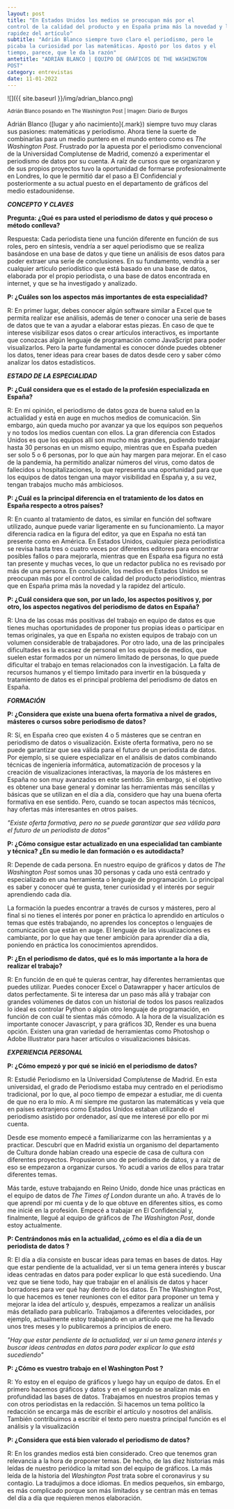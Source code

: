 ```yaml
---
layout: post
title: "En Estados Unidos los medios se preocupan más por el
control de la calidad del producto y en España prima más la novedad y la
rapidez del artículo"
subtitle: "Adrián Blanco siempre tuvo claro el periodismo, pero le
picaba la curiosidad por las matemáticas. Apostó por los datos y el
tiempo, parece, que le da la razón"
antetitle: "ADRIÁN BLANCO | EQUIPO DE GRÁFICOS DE THE WASHINGTON
POST"
category: entrevistas 
date: 11-01-2022
---
```

![]({{ site.baseurl }}/img/adrian_blanco.png)

<sup> Adrián Blanco posando en The Washington Post | Imagen: Diario de
Burgos

Adrián Blanco ([lugar y año nacimiento]{.mark}) siempre tuvo muy claras
sus pasiones: matemáticas y periodismo. Ahora tiene la suerte de
combinarlas para un medio puntero en el mundo entero como es *The
Washington Post*. Frustrado por la apuesta por el periodismo
convencional de la Universidad Complutense de Madrid, comenzó a
experimentar el periodismo de datos por su cuenta. A raíz de cursos que
se organizaron y de sus propios proyectos tuvo la oportunidad de
formarse profesionalmente en Londres, lo que le permitió dar el paso a
El Confidencial y posteriormente a su actual puesto en el departamento
de gráficos del medio estadounidense.

***CONCEPTO Y CLAVES***

**Pregunta: ¿Qué es para usted el periodismo de datos y qué proceso o
método conlleva?**

Respuesta: Cada periodista tiene una función diferente en función de sus
roles, pero en síntesis, vendría a ser aquel periodismo que se realiza
basándose en una base de datos y que tiene un análisis de esos datos
para poder extraer una serie de conclusiones. En su fundamento, vendría
a ser cualquier artículo periodístico que está basado en una base de
datos, elaborada por el propio periodista, o una base de datos
encontrada en internet, y que se ha investigado y analizado.

**P: ¿Cuáles son los aspectos más importantes de esta especialidad?**

R: En primer lugar, debes conocer algún software similar a Excel que te
permita realizar ese análisis, además de tener o conocer una serie de
bases de datos que te van a ayudar a elaborar estas piezas. En caso de
que te interese visibilizar esos datos o crear artículos interactivos,
es importante que conozcas algún lenguaje de programación como
JavaScript para poder visualizarlos. Pero la parte fundamental es
conocer dónde puedes obtener los datos, tener ideas para crear bases de
datos desde cero y saber cómo analizar los datos estadísticos.

***ESTADO DE LA ESPECIALIDAD***

**P: ¿Cuál considera que es el estado de la profesión especializada en
España?**

R: En mi opinión, el periodismo de datos goza de buena salud en la
actualidad y está en auge en muchos medios de comunicación. Sin embargo,
aún queda mucho por avanzar ya que los equipos son pequeños y no todos
los medios cuentan con ellos. La gran diferencia con Estados Unidos es
que los equipos allí son mucho más grandes, pudiendo trabajar hasta 30
personas en un mismo equipo, mientras que en España pueden ser solo 5 o
6 personas, por lo que aún hay margen para mejorar. En el caso de la
pandemia, ha permitido analizar números del virus, como datos de
fallecidos u hospitalizaciones, lo que representa una oportunidad para
que los equipos de datos tengan una mayor visibilidad en España y, a su
vez, tengan trabajos mucho más ambiciosos.

**P: ¿Cuál es la principal diferencia en el tratamiento de los datos en
España respecto a otros países?**

R: En cuanto al tratamiento de datos, es similar en función del software
utilizado, aunque puede variar ligeramente en su funcionamiento. La
mayor diferencia radica en la figura del editor, ya que en España no
está tan presente como en América. En Estados Unidos, cualquier pieza
periodística se revisa hasta tres o cuatro veces por diferentes editores
para encontrar posibles fallos o para mejorarla, mientras que en España
esa figura no está tan presente y muchas veces, lo que un redactor
publica no es revisado por más de una persona. En conclusión, los medios
en Estados Unidos se preocupan más por el control de calidad del
producto periodístico, mientras que en España prima más la novedad y la
rapidez del artículo.

**P: ¿Cuál considera que son, por un lado, los aspectos positivos y, por
otro, los aspectos negativos del periodismo de datos en España?**

R: Una de las cosas más positivas del trabajo en equipo de datos es que
tienes muchas oportunidades de proponer tus propias ideas o participar
en temas originales, ya que en España no existen equipos de trabajo con
un volumen considerable de trabajadores. Por otro lado, una de las
principales dificultades es la escasez de personal en los equipos de
medios, que suelen estar formados por un número limitado de personas, lo
que puede dificultar el trabajo en temas relacionados con la
investigación. La falta de recursos humanos y el tiempo limitado para
invertir en la búsqueda y tratamiento de datos es el principal problema
del periodismo de datos en España.

***FORMACIÓN***

**P: ¿Considera que existe una buena oferta formativa a nivel de grados,
másteres o cursos sobre periodismo de datos?**

R: Sí, en España creo que existen 4 o 5 másteres que se centran en
periodismo de datos o visualización. Existe oferta formativa, pero no se
puede garantizar que sea válida para el futuro de un periodista de
datos. Por ejemplo, si se quiere especializar en el análisis de datos
combinando técnicas de ingeniería informática, automatización de
procesos y la creación de visualizaciones interactivas, la mayoría de
los másteres en España no son muy avanzados en este sentido. Sin
embargo, si el objetivo es obtener una base general y dominar las
herramientas más sencillas y básicas que se utilizan en el día a día,
considero que hay una buena oferta formativa en ese sentido. Pero,
cuando se tocan aspectos más técnicos, hay ofertas más interesantes en
otros países.

*"Existe oferta formativa, pero no se puede garantizar que sea válida
para el futuro de un periodista de datos"*

**P: ¿Cómo consigue estar actualizado en una especialidad tan cambiante
y técnica? ¿En su medio le dan formación o es autodidacta?**

R: Depende de cada persona. En nuestro equipo de gráficos y datos de
*The Washington Post* somos unas 30 personas y cada uno está centrado y
especializado en una herramienta o lenguaje de programación. Lo
principal es saber y conocer qué te gusta, tener curiosidad y el interés
por seguir aprendiendo cada día.

La formación la puedes encontrar a través de cursos y másteres, pero al
final si no tienes el interés por poner en práctica lo aprendido en
artículos o temas que estés trabajando, no aprendes los conceptos o
lenguajes de comunicación que están en auge. El lenguaje de las
visualizaciones es cambiante, por lo que hay que tener ambición para
aprender día a día, poniendo en práctica los conocimientos aprendidos.

**P: ¿En el periodismo de datos, qué es lo más importante a la hora de
realizar el trabajo?**

R: En función de en qué te quieras centrar, hay diferentes herramientas
que puedes utilizar. Puedes conocer Excel o Datawrapper y hacer
artículos de datos perfectamente. Si te interesa dar un paso más allá y
trabajar con grandes volúmenes de datos con un historial de todos los
pasos realizados lo ideal es controlar Python o algún otro lenguaje de
programación, en función de con cuál te sientas más cómodo. A la hora de
la visualización es importante conocer Javascript, y para gráficos 3D,
Render es una buena opción. Existen una gran variedad de herramientas
como Photoshop o Adobe Illustrator para hacer artículos o
visualizaciones básicas.

***EXPERIENCIA PERSONAL***

**P: ¿Cómo empezó y por qué se inició en el periodismo de datos?**

R: Estudié Periodismo en la Universidad Complutense de Madrid. En esta
universidad, el grado de Periodismo estaba muy centrado en el periodismo
tradicional, por lo que, al poco tiempo de empezar a estudiar, me di
cuenta de que no era lo mío. A mí siempre me gustaron las matemáticas y
veía que en países extranjeros como Estados Unidos estaban utilizando el
periodismo asistido por ordenador, así que me interesé por ello por mi
cuenta.

Desde ese momento empecé a familiarizarme con las herramientas y a
practicar. Descubrí que en Madrid existía un organismo del departamento
de Cultura donde habían creado una especie de casa de cultura con
diferentes proyectos. Propusieron uno de periodismo de datos, y a raíz
de eso se empezaron a organizar cursos. Yo acudí a varios de ellos para
tratar diferentes temas.

Más tarde, estuve trabajando en Reino Unido, donde hice unas prácticas
en el equipo de datos de *The Times of London* durante un año. A través
de lo que aprendí por mi cuenta y de lo que obtuve en diferentes sitios,
es como me inicié en la profesión. Empecé a trabajar en El Confidencial
y, finalmente, llegué al equipo de gráficos de *The Washington Post*,
donde estoy actualmente.

**P: Centrándonos más en la actualidad, ¿cómo es el día a día de un
periodista de datos ?**

R: El día a día consiste en buscar ideas para temas en bases de datos.
Hay que estar pendiente de la actualidad, ver si un tema genera interés
y buscar ideas centradas en datos para poder explicar lo que está
sucediendo. Una vez que se tiene todo, hay que trabajar en el análisis
de datos y hacer borradores para ver qué hay dentro de los datos. En The
Washington Post, lo que hacemos es tener reuniones con el editor para
proponer un tema y mejorar la idea del artículo y, después, empezamos a
realizar un análisis más detallado para publicarlo. Trabajamos a
diferentes velocidades, por ejemplo, actualmente estoy trabajando en un
artículo que me ha llevado unos tres meses y lo publicaremos a
principios de enero.

*"Hay que estar pendiente de la actualidad, ver si un tema genera
interés y buscar ideas centradas en datos para poder explicar lo que
está sucediendo"*

**P: ¿Cómo es vuestro trabajo en el Washington Post ?**

R: Yo estoy en el equipo de gráficos y luego hay un equipo de datos. En
el primero hacemos gráficos y datos y en el segundo se analizan más en
profundidad las bases de datos. Trabajamos en nuestros propios temas y
con otros periodistas en la redacción. Si hacemos un tema político la
redacción se encarga más de escribir el artículo y nosotros del
análisis. También contribuimos a escribir el texto pero nuestra
principal función es el análisis y la visualización

**P: ¿Considera que está bien valorado el periodismo de datos?**

R: En los grandes medios está bien considerado. Creo que tenemos gran
relevancia a la hora de proponer temas. De hecho, de las diez historias
más leídas de nuestro periódico la mitad son del equipo de gráficos. La
más leída de la historia del *Washington Post* trata sobre el
coronavirus y su contagio. La tradujimos a doce idiomas. En medios
pequeños, sin embargo, es más complicado porque son más limitados y se
centran más en temas del día a día que requieren menos elaboración.
